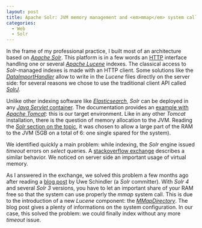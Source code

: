 ```yaml
--- 
layout: post 
title: Apache Solr: JVM memory management and <em>mmap</em> system calls
categories:
  - Web
  - Solr
---
```

<p>
In the frame of my professional practice, I built most of an architecture based on <em><a href="http://lucene.apache.org/solr/">Apache Solr</a></em>. This platform is in a few words an <a href=="http://en.wikipedia.org/wiki/Hypertext_Transfer_Protocol">HTTP</a> interface handling one or several <em><a href="http://lucene.apache.org/">Apache Lucene</a></em> indexes. The classical access to <em>Solr</em>-managed indexes is made with an HTTP client. Some solutions like the <em><a href="https://wiki.apache.org/solr/DataImportHandler">DataImportHandler</a></em> allow to write in the <em>Lucene</em> files directly on the server side: for several reasons we chose to use the traditional client API called <em><a href="https://wiki.apache.org/solr/Solrj">SolrJ</a></em>.
</p>
<p>
Unlike other indexing software like <em><a href="https://github.com/elastic/elasticsearch">Elasticsearch</a></em>, <em>Solr</em> can be deployed in any <a href="http://en.wikipedia.org/wiki/Web_container"><em>Java Servlet</em> container</a>. The documentation provides an <a href="https://wiki.apache.org/solr/SolrTomcat">example with <em>Apache Tomcat</em></a>: this is our target environment. Like in any other <em>Tomcat</em> installation, there is the question of memory allocation to the JVM. Reading the <a href="https://wiki.apache.org/solr/SolrPerformanceFactors#Memory_allocated_to_the_Java_VM "><em>Solr</em> section on the topic</a>, it was chosen to allow a large part of the RAM to the JVM (5GB on a total of 6: one single spared for the system). 
</p>
<p>
We identified quickly a main problem: while indexing, the <em>Solr</em> engine issued <em>timeout</em> errors on <em>select</em> queries. A <a href="http://stackoverflow.com/q/14635381/1207019">stackoverflow exchange</a> describes a similar behavior. We noticed on server side an important usage of virtual memory.
</p>
<p>
As I answered in the exchange, we solved this problem a few months ago after reading a <a href="http://blog.thetaphi.de/2012/07/use-lucenes-mmapdirectory-on-64bit.html">blog post</a> by Uwe Schindler (a <em>Solr</em> committer). With <em>Solr 4</em> and several <em>Solr 3</em> versions, you have to let an important share of your RAM free so that the system can use properly the <em>mmap</em> system call. This is due to the introduction of a new <em>Lucene</em> component: the <em><a href="https://lucene.apache.org/core/3_5_0/api/core/org/apache/lucene/store/MMapDirectory.html">MMapDirectory</a></em>. The blog post gives a plenty of informations on the system configuration. In our case, this solved the problem: we could finally index without any more <em>timeout</em> issue.
</p>